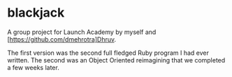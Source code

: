 blackjack
=========

A group project for Launch Academy by myself and [https://github.com/dmehrotra]Dhruv. 

The first version was the second full fledged Ruby program I had ever written.
The second was an Object Oriented reimagining that we completed a few weeks later. 

